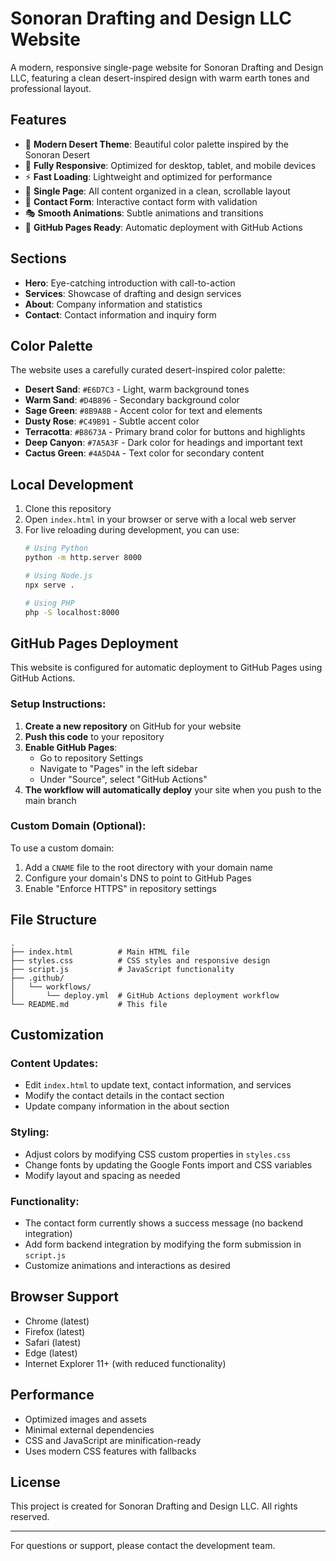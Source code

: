 # Sonoran Drafting and Design LLC Website

A modern, responsive single-page website for Sonoran Drafting and Design LLC, featuring a clean desert-inspired design with warm earth tones and professional layout.

## Features

- 🎨 **Modern Desert Theme**: Beautiful color palette inspired by the Sonoran Desert
- 📱 **Fully Responsive**: Optimized for desktop, tablet, and mobile devices
- ⚡ **Fast Loading**: Lightweight and optimized for performance
- 🎯 **Single Page**: All content organized in a clean, scrollable layout
- 📧 **Contact Form**: Interactive contact form with validation
- 🎭 **Smooth Animations**: Subtle animations and transitions
- 🚀 **GitHub Pages Ready**: Automatic deployment with GitHub Actions

## Sections

- **Hero**: Eye-catching introduction with call-to-action
- **Services**: Showcase of drafting and design services
- **About**: Company information and statistics
- **Contact**: Contact information and inquiry form

## Color Palette

The website uses a carefully curated desert-inspired color palette:

- **Desert Sand**: `#E6D7C3` - Light, warm background tones
- **Warm Sand**: `#D4B896` - Secondary background color
- **Sage Green**: `#8B9A8B` - Accent color for text and elements
- **Dusty Rose**: `#C49B91` - Subtle accent color
- **Terracotta**: `#B8673A` - Primary brand color for buttons and highlights
- **Deep Canyon**: `#7A5A3F` - Dark color for headings and important text
- **Cactus Green**: `#4A5D4A` - Text color for secondary content

## Local Development

1. Clone this repository
2. Open `index.html` in your browser or serve with a local web server
3. For live reloading during development, you can use:
   ```bash
   # Using Python
   python -m http.server 8000
   
   # Using Node.js
   npx serve .
   
   # Using PHP
   php -S localhost:8000
   ```

## GitHub Pages Deployment

This website is configured for automatic deployment to GitHub Pages using GitHub Actions.

### Setup Instructions:

1. **Create a new repository** on GitHub for your website
2. **Push this code** to your repository
3. **Enable GitHub Pages**:
   - Go to repository Settings
   - Navigate to "Pages" in the left sidebar
   - Under "Source", select "GitHub Actions"
4. **The workflow will automatically deploy** your site when you push to the main branch

### Custom Domain (Optional):

To use a custom domain:

1. Add a `CNAME` file to the root directory with your domain name
2. Configure your domain's DNS to point to GitHub Pages
3. Enable "Enforce HTTPS" in repository settings

## File Structure

```
.
├── index.html          # Main HTML file
├── styles.css          # CSS styles and responsive design
├── script.js           # JavaScript functionality
├── .github/
│   └── workflows/
│       └── deploy.yml  # GitHub Actions deployment workflow
└── README.md           # This file
```

## Customization

### Content Updates:
- Edit `index.html` to update text, contact information, and services
- Modify the contact details in the contact section
- Update company information in the about section

### Styling:
- Adjust colors by modifying CSS custom properties in `styles.css`
- Change fonts by updating the Google Fonts import and CSS variables
- Modify layout and spacing as needed

### Functionality:
- The contact form currently shows a success message (no backend integration)
- Add form backend integration by modifying the form submission in `script.js`
- Customize animations and interactions as desired

## Browser Support

- Chrome (latest)
- Firefox (latest)
- Safari (latest)
- Edge (latest)
- Internet Explorer 11+ (with reduced functionality)

## Performance

- Optimized images and assets
- Minimal external dependencies
- CSS and JavaScript are minification-ready
- Uses modern CSS features with fallbacks

## License

This project is created for Sonoran Drafting and Design LLC. All rights reserved.

---

For questions or support, please contact the development team.
